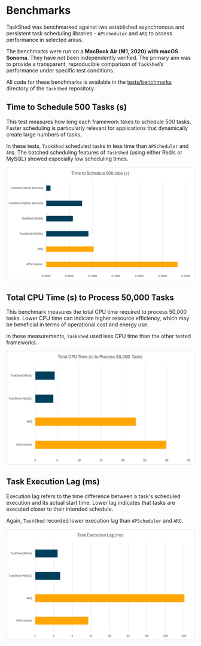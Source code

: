 # Benchmarks

TaskShed was benchmarked against two established asynchronous and persistent task scheduling libraries - `APScheduler` and `ARQ` to assess performance in selected areas.

The benchmarks were run on a **MacBook Air (M1, 2020) with macOS Sonoma**. They have not been independently verified. The primary aim was to provide a transparent, reproducible comparison of `TaskShed`’s performance under specific test conditions.

All code for these benchmarks is available in the [tests/benchmarks](https://github.com/Chase-Labs/taskshed/tree/main/tests/benchmarks) directory of the `TaskShed` repository.

## Time to Schedule 500 Tasks (s)

This test measures how long each framework takes to schedule 500 tasks. Faster scheduling is particularly relevant for applications that dynamically create large numbers of tasks.

In these tests, `TaskShed` scheduled tasks in less time than `APScheduler` and `ARQ`. The batched scheduling features of `TaskShed` (using either Redis or MySQL) showed especially low scheduling times.

![alt text](assets/benchmark-schedule.png)

## Total CPU Time (s) to Process 50,000 Tasks

This benchmark measures the total CPU time required to process 50,000 tasks. Lower CPU time can indicate higher resource efficiency, which may be beneficial in terms of operational cost and energy use.

In these measurements, `TaskShed` used less CPU time than the other tested frameworks.

![alt text](assets/benchmark-cpu-time.png)

## Task Execution Lag (ms)

Execution lag refers to the time difference between a task's scheduled execution and its actual start time. Lower lag indicates that tasks are executed closer to their intended schedule.

Again, `TaskShed` recorded lower execution lag than `APScheduler` and `ARQ`.

![alt text](assets/benchmark-execution-lag.png)